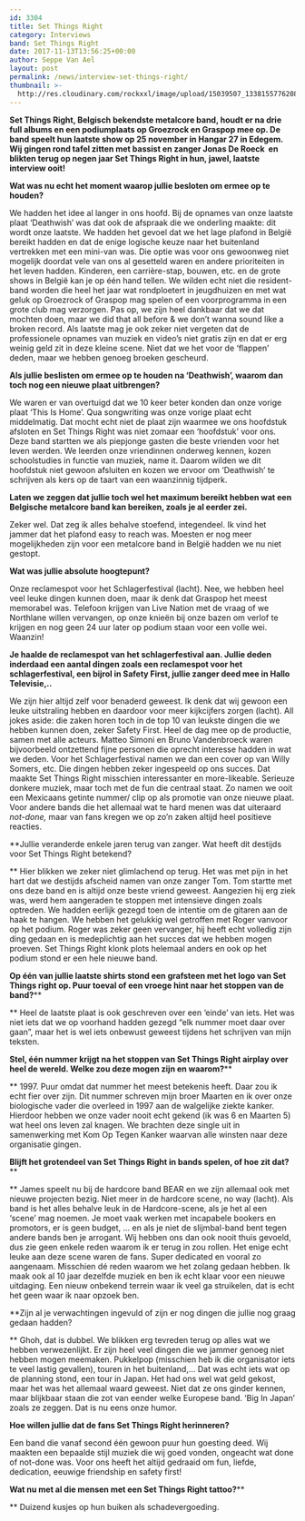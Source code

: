 ```yaml
---
id: 3304
title: Set Things Right
category: Interviews
band: Set Things Right
date: 2017-11-13T13:56:25+00:00
author: Seppe Van Ael
layout: post
permalink: /news/interview-set-things-right/
thumbnail: >-
  http://res.cloudinary.com/rockxxl/image/upload/15039507_1338155776208404_2040673305254975013_o.jpg
---
```

**Set Things Right, Belgisch bekendste metalcore band, houdt er na drie full albums en een podiumplaats op Groezrock en Graspop mee op. De band speelt hun laatste show op 25 november in Hangar 27 in Edegem.  Wij gingen rond tafel zitten met bassist en zanger Jonas De Roeck  en blikten terug op negen jaar Set Things Right in hun, jawel, laatste interview ooit!**

**Wat was nu echt het moment waarop jullie besloten om ermee op te houden?**
  
We hadden het idee al langer in ons hoofd. Bij de opnames van onze laatste plaat ‘Deathwish’ was dat ook de afspraak die we onderling maakte: dit wordt onze laatste. We hadden het gevoel dat we het lage plafond in België bereikt hadden en dat de enige logische keuze naar het buitenland vertrekken met een mini-van was. Die optie was voor ons gewoonweg niet mogelijk doordat vele van ons al gesetteld waren en andere prioriteiten in het leven hadden. Kinderen, een carrière-stap, bouwen, etc. en de grote shows in België kan je op één hand tellen. We wilden echt niet die resident-band worden die heel het jaar wat rondploetert in jeugdhuizen en met wat geluk op Groezrock of Graspop mag spelen of een voorprogramma in een grote club mag verzorgen. Pas op, we zijn heel dankbaar dat we dat mochten doen, maar we did that all before & we don’t wanna sound like a broken record. Als laatste mag je ook zeker niet vergeten dat de professionele opnames van muziek en video’s niet gratis zijn en dat er erg weinig geld zit in deze kleine scene. Niet dat we het voor de ‘flappen’ deden, maar we hebben genoeg broeken gescheurd.

**Als jullie beslisten om ermee op te houden na ‘Deathwish’, waarom dan toch nog een nieuwe plaat uitbrengen?**
  
We waren er van overtuigd dat we 10 keer beter konden dan onze vorige plaat ‘This Is Home’. Qua songwriting was onze vorige plaat echt middelmatig. Dat mocht echt niet de plaat zijn waarmee we ons hoofdstuk afsloten en Set Things Right was niet zomaar een ‘hoofdstuk’ voor ons. Deze band startten we als piepjonge gasten die beste vrienden voor het leven werden. We leerden onze vriendinnen onderweg kennen, kozen schoolstudies in functie van muziek, name it. Daarom wilden we dit hoofdstuk niet gewoon afsluiten en kozen we ervoor om ‘Deathwish’ te schrijven als kers op de taart van een waanzinnig tijdperk.

**Laten we zeggen dat jullie toch wel het maximum bereikt hebben wat een Belgische metalcore band kan bereiken, zoals je al eerder zei.**
  
Zeker wel. Dat zeg ik alles behalve stoefend, integendeel. Ik vind het jammer dat het plafond easy to reach was. Moesten er nog meer mogelijkheden zijn voor een metalcore band in België hadden we nu niet gestopt.

**Wat was jullie absolute hoogtepunt?**
  
Onze reclamespot voor het Schlagerfestival (lacht). Nee, we hebben heel veel leuke dingen kunnen doen, maar ik denk dat Graspop het meest memorabel was. Telefoon krijgen van Live Nation met de vraag of we Northlane willen vervangen, op onze knieën bij onze bazen om verlof te krijgen en nog geen 24 uur later op podium staan voor een volle wei. Waanzin!

**Je haalde de reclamespot van het schlagerfestival aan. Jullie deden inderdaad een aantal dingen zoals een reclamespot voor het schlagerfestival, een bijrol in Safety First, jullie zanger deed mee in Hallo Televisie,..**
  
We zijn hier altijd zelf voor benaderd geweest. Ik denk dat wij gewoon een leuke uitstraling hebben en daardoor voor meer kijkcijfers zorgen (lacht). All jokes aside: die zaken horen toch in de top 10 van leukste dingen die we hebben kunnen doen, zeker Safety First. Heel de dag mee op de productie, samen met alle acteurs. Matteo Simoni en Bruno Vandenbroeck waren bijvoorbeeld ontzettend fijne personen die oprecht interesse hadden in wat we deden. Voor het Schlagerfestival namen we dan een cover op van Willy Somers, etc. Die dingen hebben zeker ingespeeld op ons succes. Dat maakte Set Things Right misschien interessanter en more-likeable. Serieuze donkere muziek, maar toch met de fun die centraal staat. Zo namen we ooit een Mexicaans getinte nummer/ clip op als promotie van onze nieuwe plaat. Voor andere bands die het allemaal wat te hard menen was dat uiteraard _not-done,_ maar van fans kregen we op zo’n zaken altijd heel positieve reacties.

**Jullie veranderde enkele jaren terug van zanger. Wat heeft dit destijds voor Set Things Right betekend?
  
** Hier blikken we zeker niet glimlachend op terug. Het was met pijn in het hart dat we destijds afscheid namen van onze zanger Tom. Tom startte met ons deze band en is altijd onze beste vriend geweest. Aangezien hij erg ziek was, werd hem aangeraden te stoppen met intensieve dingen zoals optreden. We hadden eerlijk gezegd toen de intentie om de gitaren aan de haak te hangen. We hebben het gelukkig wel getroffen met Roger vanvoor op het podium. Roger was zeker geen vervanger, hij heeft echt volledig zijn ding gedaan en is medeplichtig aan het succes dat we hebben mogen proeven. Set Things Right klonk plots helemaal anders en ook op het podium stond er een hele nieuwe band.

**Op één van jullie laatste shirts stond een grafsteen met het logo van Set Things right op. Puur toeval of een vroege hint naar het stoppen van de band?****
  
** Heel de laatste plaat is ook geschreven over een ‘einde’ van iets. Het was niet iets dat we op voorhand hadden gezegd &#8220;elk nummer moet daar over gaan&#8221;, maar het is wel iets onbewust geweest tijdens het schrijven van mijn teksten.

**Stel, één nummer krijgt na het stoppen van Set Things Right airplay over heel de wereld. Welke zou deze mogen zijn en waarom?****
  
** 1997. Puur omdat dat nummer het meest betekenis heeft. Daar zou ik echt fier over zijn. Dit nummer schreven mijn broer Maarten en ik over onze biologische vader die overleed in 1997 aan de walgelijke ziekte kanker. Hierdoor hebben we onze vader nooit echt gekend (ik was 6 en Maarten 5) wat heel ons leven zal knagen. We brachten deze single uit in samenwerking met Kom Op Tegen Kanker waarvan alle winsten naar deze organisatie gingen.

**Blijft het grotendeel van Set Things Right in bands spelen, of hoe zit dat?****
  
** James speelt nu bij de hardcore band BEAR en we zijn allemaal ook met nieuwe projecten bezig. Niet meer in de hardcore scene, no way (lacht). Als band is het alles behalve leuk in de Hardcore-scene, als je het al een ‘scene’ mag noemen. Je moet vaak werken met incapabele bookers en promotors, er is geen budget, … en als je niet de slijmbal-band bent tegen andere bands ben je arrogant. Wij hebben ons dan ook nooit thuis gevoeld, dus zie geen enkele reden waarom ik er terug in zou rollen. Het enige echt leuke aan deze scene waren de fans. Super dedicated en vooral zo aangenaam. Misschien dé reden waarom we het zolang gedaan hebben. Ik maak ook al 10 jaar dezelfde muziek en ben ik echt klaar voor een nieuwe uitdaging. Een nieuw onbekend terrein waar ik veel ga struikelen, dat is echt het geen waar ik naar opzoek ben.

**Zijn al je verwachtingen ingevuld of zijn er nog dingen die jullie nog graag gedaan hadden?
  
** Ghoh, dat is dubbel. We blikken erg tevreden terug op alles wat we hebben verwezenlijkt. Er zijn heel veel dingen die we jammer genoeg niet hebben mogen meemaken. Pukkelpop (misschien heb ik die organisator iets te veel lastig gevallen), touren in het buitenland,… Dat was echt iets wat op de planning stond, een tour in Japan. Het had ons wel wat geld gekost, maar het was het allemaal waard geweest. Niet dat ze ons ginder kennen, maar blijkbaar staan die zot van eender welke Europese band. ‘Big In Japan’ zoals ze zeggen. Dat is nu eens onze humor.

**Hoe willen jullie dat de fans Set Things Right herinneren?**
  
Een band die vanaf second één gewoon puur hun goesting deed. Wij maakten een bepaalde stijl muziek die wij goed vonden, ongeacht wat done of not-done was. Voor ons heeft het altijd gedraaid om fun, liefde, dedication, eeuwige friendship en safety first!

**Wat nu met al die mensen met een Set Things Right tattoo?****
  
** Duizend kusjes op hun buiken als schadevergoeding.
